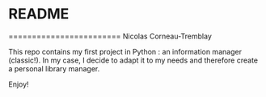 # README
========================
Nicolas Corneau-Tremblay

This repo contains my first project in Python : an information manager (classic!).
In my case, I decide to adapt it to my needs and therefore create a personal library manager.

Enjoy!
